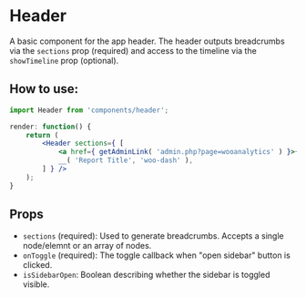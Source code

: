 Header
====

A basic component for the app header. The header outputs breadcrumbs via the `sections` prop (required) and access to the timeline via the `showTimeline` prop (optional).

## How to use:

```jsx
import Header from 'components/header';

render: function() {
	return (
		<Header sections={ [
			<a href={ getAdminLink( 'admin.php?page=wooanalytics' ) }>{ __( 'Analytics', 'woo-dash' ) }</a>,
			__( 'Report Title', 'woo-dash' ),
		] } />
  	);
}
```

## Props

* `sections` (required): Used to generate breadcrumbs. Accepts a single node/elemnt or an array of nodes.
* `onToggle` (required): The toggle callback when "open sidebar" button is clicked.
* `isSidebarOpen`: Boolean describing whether the sidebar is toggled visible.
